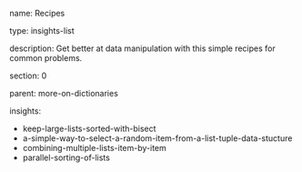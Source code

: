 name: Recipes

type: insights-list

description: Get better at data manipulation with this simple recipes for common problems.

section: 0

parent: more-on-dictionaries

insights:
  - keep-large-lists-sorted-with-bisect
  - a-simple-way-to-select-a-random-item-from-a-list-tuple-data-stucture
  - combining-multiple-lists-item-by-item
  - parallel-sorting-of-lists
